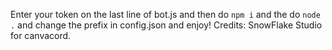 Enter your token on the last line of bot.js and then do `npm i` and the do `node .` and change the prefix in config.json and enjoy!
Credits: SnowFlake Studio for canvacord.
